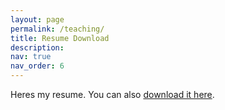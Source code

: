 ```yaml
---
layout: page
permalink: /teaching/
title: Resume Download
description: 
nav: true
nav_order: 6
---
```


Heres my resume. You can also [download it here](/assets/pdf/Raymond_Xie_Resume.pdf).

<div style="display:flex; justify-content:center; align-items:center; height:90vh;">
  <object
    data="{{ '/assets/pdf/Raymond_Xie_Resume.pdf' | relative_url }}"
    type="application/pdf"
    width="80%"
    height="100%"
    style="border:none;">
  </object>
</div>